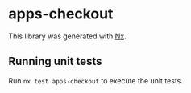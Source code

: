# apps-checkout

This library was generated with [Nx](https://nx.dev).

## Running unit tests

Run `nx test apps-checkout` to execute the unit tests.

